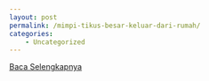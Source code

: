 ```yaml
---
layout: post
permalink: /mimpi-tikus-besar-keluar-dari-rumah/
categories:
    - Uncategorized
---
```


[Baca Selengkapnya](/01)